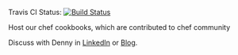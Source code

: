 Travis CI Status: [![Build Status](https://travis-ci.org/DennyZhang/chef_community_cookbooks.svg?branch=master)](https://travis-ci.org/DennyZhang/chef_community_cookbooks)

Host our chef cookbooks, which are contributed to chef community

Discuss with Denny in [LinkedIn](https://www.linkedin.com/in/dennyzhang001) or [Blog](https://www.dennyzhang.com).
